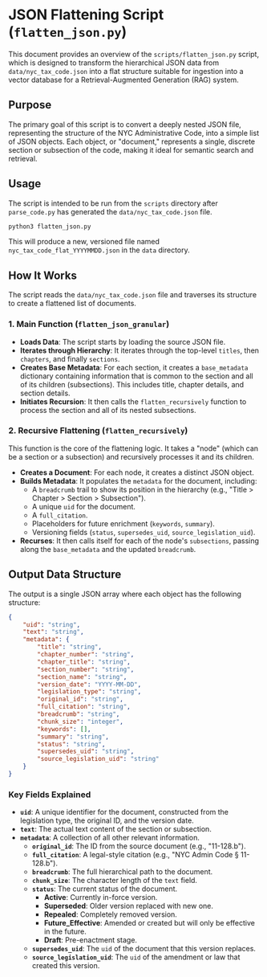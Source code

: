 # JSON Flattening Script (`flatten_json.py`)

This document provides an overview of the `scripts/flatten_json.py` script, which is designed to transform the hierarchical JSON data from `data/nyc_tax_code.json` into a flat structure suitable for ingestion into a vector database for a Retrieval-Augmented Generation (RAG) system.

## Purpose

The primary goal of this script is to convert a deeply nested JSON file, representing the structure of the NYC Administrative Code, into a simple list of JSON objects. Each object, or "document," represents a single, discrete section or subsection of the code, making it ideal for semantic search and retrieval.

## Usage

The script is intended to be run from the `scripts` directory after `parse_code.py` has generated the `data/nyc_tax_code.json` file.

```bash
python3 flatten_json.py
```

This will produce a new, versioned file named `nyc_tax_code_flat_YYYYMMDD.json` in the `data` directory.

## How It Works

The script reads the `data/nyc_tax_code.json` file and traverses its structure to create a flattened list of documents.

### 1. Main Function (`flatten_json_granular`)

-   **Loads Data**: The script starts by loading the source JSON file.
-   **Iterates through Hierarchy**: It iterates through the top-level `titles`, then `chapters`, and finally `sections`.
-   **Creates Base Metadata**: For each section, it creates a `base_metadata` dictionary containing information that is common to the section and all of its children (subsections). This includes title, chapter details, and section details.
-   **Initiates Recursion**: It then calls the `flatten_recursively` function to process the section and all of its nested subsections.

### 2. Recursive Flattening (`flatten_recursively`)

This function is the core of the flattening logic. It takes a "node" (which can be a section or a subsection) and recursively processes it and its children.

-   **Creates a Document**: For each node, it creates a distinct JSON object.
-   **Builds Metadata**: It populates the `metadata` for the document, including:
    -   A `breadcrumb` trail to show its position in the hierarchy (e.g., "Title > Chapter > Section > Subsection").
    -   A unique `uid` for the document.
    -   A `full_citation`.
    -   Placeholders for future enrichment (`keywords`, `summary`).
    -   Versioning fields (`status`, `supersedes_uid`, `source_legislation_uid`).
-   **Recurses**: It then calls itself for each of the node's `subsections`, passing along the `base_metadata` and the updated `breadcrumb`.

## Output Data Structure

The output is a single JSON array where each object has the following structure:

```json
{
    "uid": "string",
    "text": "string",
    "metadata": {
        "title": "string",
        "chapter_number": "string",
        "chapter_title": "string",
        "section_number": "string",
        "section_name": "string",
        "version_date": "YYYY-MM-DD",
        "legislation_type": "string",
        "original_id": "string",
        "full_citation": "string",
        "breadcrumb": "string",
        "chunk_size": "integer",
        "keywords": [],
        "summary": "string",
        "status": "string",
        "supersedes_uid": "string",
        "source_legislation_uid": "string"
    }
}
```

### Key Fields Explained

-   **`uid`**: A unique identifier for the document, constructed from the legislation type, the original ID, and the version date.
-   **`text`**: The actual text content of the section or subsection.
-   **`metadata`**: A collection of all other relevant information.
    -   **`original_id`**: The ID from the source document (e.g., "11-128.b").
    -   **`full_citation`**: A legal-style citation (e.g., "NYC Admin Code § 11-128.b").
    -   **`breadcrumb`**: The full hierarchical path to the document.
    -   **`chunk_size`**: The character length of the `text` field.
    -   **`status`**: The current status of the document.
        - **Active**: Currently in-force version.
        - **Superseded**: Older version replaced with new one.
        - **Repealed**: Completely removed version.
        - **Future_Effective**: Amended or created but will only be effective in the future.
        - **Draft**: Pre-enactment stage.
    -   **`supersedes_uid`**: The `uid` of the document that this version replaces.
    -   **`source_legislation_uid`**: The `uid` of the amendment or law that created this version.
